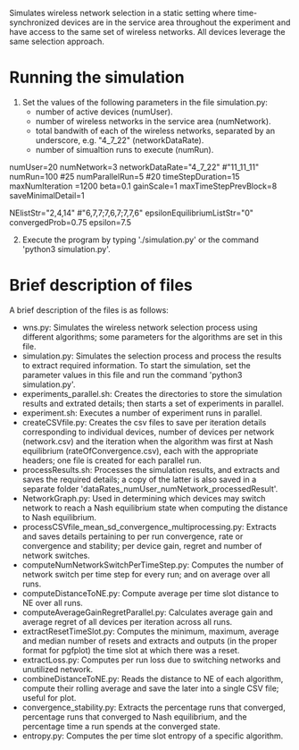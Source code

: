 Simulates wireless network selection in a static setting where time-synchronized devices are in the service area throughout the experiment and have access to the same set of wireless networks. All devices leverage the same selection approach.

# Running the simulation
1. Set the values of the following parameters in the file simulation.py:
   * number of active devices (numUser).
   * number of wireless networks in the service area (numNetwork).
   * total bandwith of each of the wireless networks, separated by an underscore, e.g. "4_7_22" (networkDataRate).
   * number of simualtion runs to execute (numRun).
   
numUser=20
numNetwork=3
networkDataRate="4_7_22"	#"11_11_11"
numRun=100 #25
numParallelRun=5 #20
timeStepDuration=15
maxNumIteration =1200
beta=0.1
gainScale=1
maxTimeStepPrevBlock=8
saveMinimalDetail=1

NElistStr="2,4,14" #"6,7,7;7,6,7;7,7,6"
epsilonEquilibriumListStr="0"
convergedProb=0.75
epsilon=7.5

2. Execute the program by typing './simulation.py' or the command 'python3 simulation.py'.


# Brief description of files
A brief description of the files is as follows:
* wns.py: Simulates the wireless network selection process using different algorithms; some parameters for the algorithms are set in this file.
* simulation.py: Simulates the selection process and process the results to extract required information. To start the simulation, set the parameter values in this file and run the command 'python3 simulation.py'.
* experiments_parallel.sh: Creates the directories to store the simulation results and extrated details; then starts a set of experiments in parallel.
* experiment.sh: Executes a number of experiment runs in parallel.
* createCSVfile.py: Creates the csv files to save per iteration details corresponding to individual devices, number of devices per network (network.csv) and the iteration when the algorithm was first at Nash equilibrium (rateOfConvergence.csv), each with the appropriate headers; one file is created for each parallel run.
* processResults.sh: Processes the simulation results, and extracts and saves the required details; a copy of the latter is also saved in a separate folder 'dataRates_numUser_numNetwork_processedResult'.
* NetworkGraph.py: Used in determining which devices may switch network to reach a Nash equilibrium state when computing the distance to Nash equilibrium.
* processCSVfile_mean_sd_convergence_multiprocessing.py: Extracts and saves details pertaining to per run convergence, rate or convergence and stability; per device gain, regret and number of network switches.
* computeNumNetworkSwitchPerTimeStep.py: Computes the number of network switch per time step for every run; and on average over all runs.
* computeDistanceToNE.py: Compute average per time slot distance to NE over all runs.
* computeAverageGainRegretParallel.py: Calculates average gain and average regret of all devices per iteration across all runs.
* extractResetTimeSlot.py: Computes the minimum, maximum, average and median number of resets and extracts and outputs (in the proper format for pgfplot) the time slot at which there was a reset.
* extractLoss.py: Computes per run loss due to switching networks and unutilized network.
* combineDistanceToNE.py: Reads the distance to NE of each algorithm, compute their rolling average and save the later into a single CSV file; useful for plot.
* convergence_stability.py: Extracts the percentage runs that converged, percentage runs that converged to Nash equilibrium, and the percentage time a run spends at the converged state.
* entropy.py: Computes the per time slot entropy of a specific algorithm.
